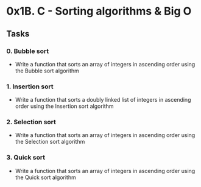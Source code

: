 # 0x1B. C - Sorting algorithms & Big O

## Tasks

### 0. Bubble sort
- Write a function that sorts an array of integers in ascending order using the Bubble sort algorithm

### 1. Insertion sort
- Write a function that sorts a doubly linked list of integers in ascending order using the Insertion sort algorithm

### 2. Selection sort
- Write a function that sorts an array of integers in ascending order using the Selection sort algorithm

### 3. Quick sort
- Write a function that sorts an array of integers in ascending order using the Quick sort algorithm
